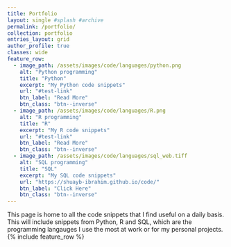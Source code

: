 ```yaml
---
title: Portfolio
layout: single #splash #archive
permalink: /portfolio/
collection: portfolio
entries_layout: grid
author_profile: true
classes: wide
feature_row:
  - image_path: /assets/images/code/languages/python.png
    alt: "Python programming"
    title: "Python"
    excerpt: "My Python code snippets"
    url: "#test-link"
    btn_label: "Read More"
    btn_class: "btn--inverse"
  - image_path: /assets/images/code/languages/R.png
    alt: "R programming"
    title: "R"
    excerpt: "My R code snippets"
    url: "#test-link"
    btn_label: "Read More"
    btn_class: "btn--inverse"
  - image_path: /assets/images/code/languages/sql_web.tiff
    alt: "SQL programming"
    title: "SQL"
    excerpt: "My SQL code snippets"
    url: "https://shuayb-ibrahim.github.io/code/"
    btn_label: "Click Here"
    btn_class: "btn--inverse"
---
```

This page is home to all the code snippets that I find useful on a daily basis. This will include snippets from Python, R and SQL, which are the programming langauges I use the most at work or for my personal projects.
{% include feature_row %}